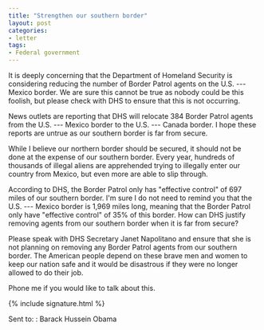 ```yaml
---
title: "Strengthen our southern border"
layout: post
categories:
- letter
tags:
- Federal government
---
```


It is deeply concerning that the Department of Homeland Security is considering reducing the number of Border Patrol agents on the U.S. --- Mexico border. We are sure this cannot be true as nobody could be this foolish, but please check with DHS to ensure that this is not occurring.

News outlets are reporting that DHS will relocate 384 Border Patrol agents from the U.S. --- Mexico border to the U.S. --- Canada border. I hope these reports are untrue as our southern border is far from secure.

While I believe our northern border should be secured, it should not be done at the expense of our southern border. Every year, hundreds of thousands of illegal aliens are apprehended trying to illegally enter our country from Mexico, but even more are able to slip through.

According to DHS, the Border Patrol only has "effective control" of 697 miles of our southern border. I'm sure I do not need to remind you that the U.S. --- Mexico border is 1,969 miles long, meaning that the Border Patrol only have "effective control" of 35% of this border. How can DHS justify removing agents from our southern border when it is far from secure?

Please speak with DHS Secretary Janet Napolitano and ensure that she is not planning on removing any Border Patrol agents from our southern border. The American people depend on these brave men and women to keep our nation safe and it would be disastrous if they were no longer allowed to do their job.

Phone me if you would like to talk about this.

{% include signature.html %}

Sent to:
: Barack Hussein Obama
